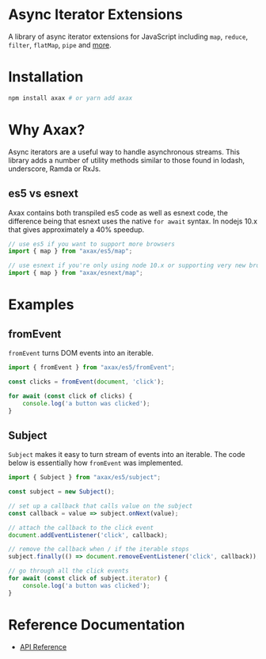 # Async Iterator Extensions

A library of async iterator extensions for JavaScript including ```map```, ```reduce```,
```filter```, ```flatMap```, ```pipe``` and [more](https://github.com/jamiemccrindle/axax/blob/master/docs/API.md#functions).


# Installation

```bash
npm install axax # or yarn add axax
```

# Why Axax?

Async iterators are a useful way to handle asynchronous streams. This library adds a number
of utility methods similar to those found in lodash, underscore, Ramda or RxJs.

## es5 vs esnext

Axax contains both transpiled es5 code as well as esnext code, the difference being that
esnext uses the native ```for await``` syntax. In nodejs 10.x that gives approximately a 40% speedup.

```javascript
// use es5 if you want to support more browsers
import { map } from "axax/es5/map"; 

// use esnext if you're only using node 10.x or supporting very new browsers
import { map } from "axax/esnext/map"; 
```

# Examples

## fromEvent

```fromEvent``` turns DOM events into an iterable.

```javascript
import { fromEvent } from "axax/es5/fromEvent";

const clicks = fromEvent(document, 'click');

for await (const click of clicks) {
    console.log('a button was clicked');
}
```

## Subject

```Subject``` makes it easy to turn stream of events into an iterable. The code below
is essentially how ```fromEvent``` was implemented.

```javascript
import { Subject } from "axax/es5/subject";

const subject = new Subject();

// set up a callback that calls value on the subject
const callback = value => subject.onNext(value);

// attach the callback to the click event
document.addEventListener('click', callback);

// remove the callback when / if the iterable stops
subject.finally(() => document.removeEventListener('click', callback));

// go through all the click events
for await (const click of subject.iterator) {
    console.log('a button was clicked');
}
```

# Reference Documentation

* [API Reference](https://github.com/jamiemccrindle/axax/blob/master/docs/API.md)
